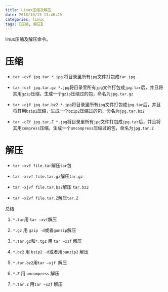 ```yaml
---
title: Linux压缩及解压
date: 2018/10/15 13:46:25
categories: linux
tags: [压缩, 解压]
---
```


linux压缩及解压命令。

<!-- more -->

# 压缩

- `tar –cvf jpg.tar *.jpg` 将目录里所有`jpg`文件打包成`tar.jpg`

- `tar –czf jpg.tar.gz *.jpg`将目录里所有`jpg`文件打包成`jpg.tar`后，并且将其用`gzip`压缩，生成一个`gzip`压缩过的包，命名为`jpg.tar.gz`

- `tar –cjf jpg.tar.bz2 *.jpg`将目录里所有`jpg`文件打包成`jpg.tar`后，并且将其用`bzip2`压缩，生成一个`bzip2`压缩过的包，命名为`jpg.tar.bz2`

- `tar –cZf jpg.tar.Z *.jpg`将目录里所有`jpg`文件打包成`jpg.tar`后，并且将其用`compress`压缩，生成一个`umcompress`压缩过的包，命名为`jpg.tar.Z`

# 解压

- `tar –xvf file.tar`解压`tar`包

- `tar -xzvf file.tar.gz`解压`tar.gz`

- `tar -xjvf file.tar.bz2`解压 `tar.bz2`

- `tar –xZvf file.tar.Z`解压`tar.Z`

总结

1. `*.tar`用 `tar –xvf`解压

2. `*.gz` 用 `gzip -d`或者`gunzip`解压

3. `*.tar.gz`和`*.tgz` 用 `tar –xzf` 解压

4. `*.bz2` 用 `bzip2 -d`或者用`bunzip2` 解压

5. `*.tar.bz2`用`tar –xjf `解压

6. `*.Z` 用 `uncompress` 解压

7. `*.tar.Z` 用`tar –xZf` 解压